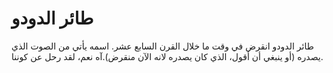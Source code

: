 # طائر الدودو

طائر الدودو انقرض في وقت ما خلال القرن السابع عشر. اسمه يأتي من الصوت الذي يصدره
(أو ينبغي أن أقول، الذي كان يصدره لانه الآن منقرض).آه نعم، لقد رحل عن كوننا.
